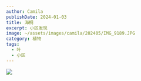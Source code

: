 ```yaml
---
author: Camila
publishDate: 2024-01-03
title: 海桐
excerpt: 小区发现
image: ~/assets/images/camila/202405/IMG_9189.JPG
category: 植物
tags:
  - 叶
  - 小区
---
```


![](~/assets/images/camila/202405/IMG_9189.JPG)
